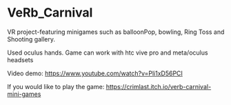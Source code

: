 # VeRb_Carnival
VR project-featuring minigames such as balloonPop, bowling, Ring Toss and Shooting gallery.

Used oculus hands. 
Game can work with htc vive pro and meta/oculus headsets

Video demo: https://www.youtube.com/watch?v=Pli1xD56PCI

If you would like to play the game: https://crimlast.itch.io/verb-carnival-mini-games
